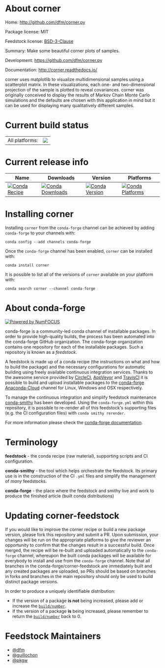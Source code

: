 About corner
============

Home: http://github.com/dfm/corner.py

Package license: MIT

Feedstock license: [BSD-3-Clause](https://github.com/conda-forge/corner-feedstock/blob/master/LICENSE.txt)

Summary: Make some beautiful corner plots of samples.

Development: https://github.com/dfm/corner.py

Documentation: http://corner.readthedocs.io/

corner uses matplotlib to visualize multidimensional samples using a scatterplot matrix.
In these visualizations, each one- and two-dimensional projection of the sample is
plotted to reveal covariances. corner was originally conceived to display the results
of Markov Chain Monte Carlo simulations and the defaults are chosen with this application
in mind but it can be used for displaying many qualitatively different samples.


Current build status
====================


<table><tr><td>All platforms:</td>
    <td>
      <a href="https://dev.azure.com/conda-forge/feedstock-builds/_build/latest?definitionId=4790&branchName=master">
        <img src="https://dev.azure.com/conda-forge/feedstock-builds/_apis/build/status/corner-feedstock?branchName=master">
      </a>
    </td>
  </tr>
</table>

Current release info
====================

| Name | Downloads | Version | Platforms |
| --- | --- | --- | --- |
| [![Conda Recipe](https://img.shields.io/badge/recipe-corner-green.svg)](https://anaconda.org/conda-forge/corner) | [![Conda Downloads](https://img.shields.io/conda/dn/conda-forge/corner.svg)](https://anaconda.org/conda-forge/corner) | [![Conda Version](https://img.shields.io/conda/vn/conda-forge/corner.svg)](https://anaconda.org/conda-forge/corner) | [![Conda Platforms](https://img.shields.io/conda/pn/conda-forge/corner.svg)](https://anaconda.org/conda-forge/corner) |

Installing corner
=================

Installing `corner` from the `conda-forge` channel can be achieved by adding `conda-forge` to your channels with:

```
conda config --add channels conda-forge
```

Once the `conda-forge` channel has been enabled, `corner` can be installed with:

```
conda install corner
```

It is possible to list all of the versions of `corner` available on your platform with:

```
conda search corner --channel conda-forge
```


About conda-forge
=================

[![Powered by NumFOCUS](https://img.shields.io/badge/powered%20by-NumFOCUS-orange.svg?style=flat&colorA=E1523D&colorB=007D8A)](http://numfocus.org)

conda-forge is a community-led conda channel of installable packages.
In order to provide high-quality builds, the process has been automated into the
conda-forge GitHub organization. The conda-forge organization contains one repository
for each of the installable packages. Such a repository is known as a *feedstock*.

A feedstock is made up of a conda recipe (the instructions on what and how to build
the package) and the necessary configurations for automatic building using freely
available continuous integration services. Thanks to the awesome service provided by
[CircleCI](https://circleci.com/), [AppVeyor](https://www.appveyor.com/)
and [TravisCI](https://travis-ci.com/) it is possible to build and upload installable
packages to the [conda-forge](https://anaconda.org/conda-forge)
[Anaconda-Cloud](https://anaconda.org/) channel for Linux, Windows and OSX respectively.

To manage the continuous integration and simplify feedstock maintenance
[conda-smithy](https://github.com/conda-forge/conda-smithy) has been developed.
Using the ``conda-forge.yml`` within this repository, it is possible to re-render all of
this feedstock's supporting files (e.g. the CI configuration files) with ``conda smithy rerender``.

For more information please check the [conda-forge documentation](https://conda-forge.org/docs/).

Terminology
===========

**feedstock** - the conda recipe (raw material), supporting scripts and CI configuration.

**conda-smithy** - the tool which helps orchestrate the feedstock.
                   Its primary use is in the construction of the CI ``.yml`` files
                   and simplify the management of *many* feedstocks.

**conda-forge** - the place where the feedstock and smithy live and work to
                  produce the finished article (built conda distributions)


Updating corner-feedstock
=========================

If you would like to improve the corner recipe or build a new
package version, please fork this repository and submit a PR. Upon submission,
your changes will be run on the appropriate platforms to give the reviewer an
opportunity to confirm that the changes result in a successful build. Once
merged, the recipe will be re-built and uploaded automatically to the
`conda-forge` channel, whereupon the built conda packages will be available for
everybody to install and use from the `conda-forge` channel.
Note that all branches in the conda-forge/corner-feedstock are
immediately built and any created packages are uploaded, so PRs should be based
on branches in forks and branches in the main repository should only be used to
build distinct package versions.

In order to produce a uniquely identifiable distribution:
 * If the version of a package **is not** being increased, please add or increase
   the [``build/number``](https://docs.conda.io/projects/conda-build/en/latest/resources/define-metadata.html#build-number-and-string).
 * If the version of a package **is** being increased, please remember to return
   the [``build/number``](https://docs.conda.io/projects/conda-build/en/latest/resources/define-metadata.html#build-number-and-string)
   back to 0.

Feedstock Maintainers
=====================

* [@dfm](https://github.com/dfm/)
* [@guillochon](https://github.com/guillochon/)
* [@pkgw](https://github.com/pkgw/)


